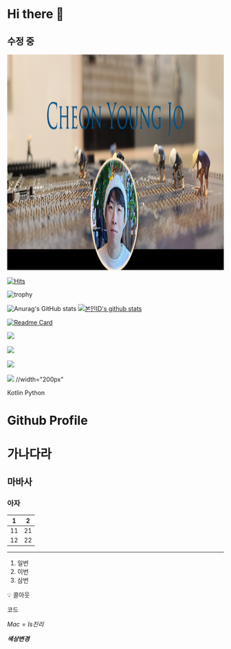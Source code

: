 # Hi there 👋

## 수정 중

<img src="https://github.com/pknb213/pknb213/blob/main/title.jpg" width="300%" height="500px">

[![Hits](https://hits.seeyoufarm.com/api/count/incr/badge.svg?url=https%3A%2F%2Fgithub.com%2Fpknb213&count_bg=%2325B27B&title_bg=%231B5E3D&icon=github.svg&icon_color=%23FFFFFF&title=Welcome&edge_flat=false)](https://hits.seeyoufarm.com)

![trophy](https://github-profile-trophy.vercel.app/?username=pknb213&title=MultiLanguage,Commits,Repositories&theme=juicyfresh)

![Anurag's GitHub stats](https://github-readme-stats.vercel.app/api?username=pknb213&show_icons=true&count_private=true&theme=gruvbox&hide=prs,issues,contribs)
[![본인ID's github stats](https://github-readme-stats.vercel.app/api/top-langs/?username=pknb213&show_icons=true&hide_border=false&icon_color=004386&layout=compact&theme=gruvbox&hide=html,css,scss)](https://github.com/pknb213)

[![Readme Card](https://github-readme-stats.vercel.app/api/pin?username=pknb213&repo=2021-Learning-Kotlin&theme=gruvbox)](https://github.com/pknb213/2021-Learning-Kotlin)

<a href="버튼을 눌렀을 때 이동할 링크" target="_blank"><img src="https://img.shields.io/badge/뱃지레이블-배경색?style=for-the-badge&logo=Instagram&logoColor=E4405F"/></a>

<a href="버튼을 눌렀을 때 이동할 링크" target="_blank"><img src="https://img.shields.io/badge/뱃지레이블-배경색?style=for-the-badge&logo=KakaoTalk&logoColor=ffffff"/></a>

<a href="버튼을 눌렀을 때 이동할 링크" target="_blank"><img src="https://img.shields.io/badge/뱃지레이블-배경색?style=for-the-badge&logo=Notion&logoColor=ffffff"/></a>

<a href="버튼을 눌렀을 때 이동할 링크" target="_blank"><img src="https://img.shields.io/badge/-000000?style=for-the-badge&logo=Riot Games&logoColor=ffffff&logoWidth=10" height="100px" /></a> //width="200px"

Kotlin
Python

# Github Profile

# 가나다라

## 마바사

### 아자

| 1 | 2 |
| --- | --- |
| 11 | 21 |
| 12 | 22 |

---

1. 일번
2. 이번
3. 삼번

<aside>
💡 콜아웃

</aside>

코드

$Mac = Is 진리$

***색상변경***

<!--
**pknb213/pknb213** is a ✨ _special_ ✨ repository because its `README.md` (this file) appears on your GitHub profile.

Here are some ideas to get you started:

- 🔭 I’m currently working on ...
- 🌱 I’m currently learning ...
- 👯 I’m looking to collaborate on ...
- 🤔 I’m looking for help with ...
- 💬 Ask me about ...
- 📫 How to reach me: ...
- 😄 Pronouns: ...
- ⚡ Fun fact: ...
- 
-->

